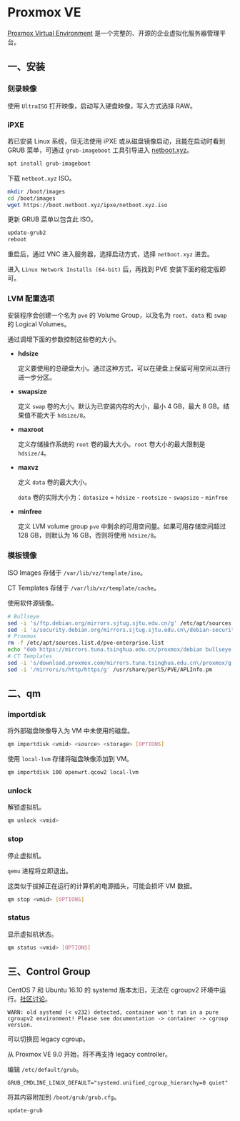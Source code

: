 # Proxmox VE

[Proxmox Virtual Environment](https://www.proxmox.com/en/products/proxmox-virtual-environment/overview) 是一个完整的、开源的企业虚拟化服务器管理平台。

## 一、安装

### 刻录映像

使用 `UltraISO` 打开映像，启动写入硬盘映像，写入方式选择 RAW。

### iPXE

若已安装 Linux 系统，但无法使用 iPXE 或从磁盘镜像启动，且能在启动时看到 GRUB 菜单，可通过 `grub-imageboot` 工具引导进入 [netboot.xyz](https://netboot.xyz/docs/booting/grub/)。

```sh
apt install grub-imageboot
```

下载 `netboot.xyz` ISO。

```sh
mkdir /boot/images
cd /boot/images
wget https://boot.netboot.xyz/ipxe/netboot.xyz.iso
```

更新 GRUB 菜单以包含此 ISO。

```sh
update-grub2
reboot
```

重启后，通过 VNC 进入服务器，选择启动方式，选择 `netboot.xyz` 进去。

进入 `Linux Network Installs (64-bit)` 后，再找到 PVE 安装下面的稳定版即可。

### LVM 配置选项

安装程序会创建一个名为 `pve` 的 Volume Group，以及名为 `root`、`data` 和 `swap` 的 Logical Volumes。

通过调增下面的参数控制这些卷的大小。

- **hdsize**

  定义要使用的总硬盘大小。通过这种方式，可以在硬盘上保留可用空间以进行进一步分区。

- **swapsize**

  定义 `swap` 卷的大小。默认为已安装内存的大小，最小 4 GB，最大 8 GB。结果值不能大于 `hdsize/8`。

- **maxroot**

  定义存储操作系统的 `root` 卷的最大大小。`root` 卷大小的最大限制是 `hdsize/4`。

- **maxvz**

  定义 `data` 卷的最大大小。

  `data` 卷的实际大小为：`datasize` = `hdsize` - `rootsize` - `swapsize` - `minfree`

- **minfree**

  定义 LVM volume group `pve` 中剩余的可用空间量。如果可用存储空间超过 128 GB，则默认为 16 GB，否则将使用 `hdsize/8`。

### 模板镜像

ISO Images 存储于 `/var/lib/vz/template/iso`。

CT Templates 存储于 `/var/lib/vz/template/cache`。

使用软件源镜像。

```sh
# Bullseye
sed -i 's/ftp.debian.org/mirrors.sjtug.sjtu.edu.cn/g' /etc/apt/sources.list
sed -i 's/security.debian.org/mirrors.sjtug.sjtu.edu.cn\/debian-security/g' /etc/apt/sources.list
# Proxmox
rm -f /etc/apt/sources.list.d/pve-enterprise.list
echo "deb https://mirrors.tuna.tsinghua.edu.cn/proxmox/debian bullseye pve-no-subscription" > /etc/apt/sources.list.d/pve-no-subscription.list
# CT Templates
sed -i 's/download.proxmox.com/mirrors.tuna.tsinghua.edu.cn\/proxmox/g' /usr/share/perl5/PVE/APLInfo.pm
sed -i '/mirrors/s/http/https/g' /usr/share/perl5/PVE/APLInfo.pm
```

## 二、qm

### importdisk

将外部磁盘映像导入为 VM 中未使用的磁盘。

```sh
qm importdisk <vmid> <source> <storage> [OPTIONS]
```

使用 `local-lvm` 存储将磁盘映像添加到 VM。

```sh
qm importdisk 100 openwrt.qcow2 local-lvm
```

### unlock

解锁虚拟机。

```sh
qm unlock <vmid>
```

### stop

停止虚拟机。

`qemu` 进程将立即退出。

这类似于拔掉正在运行的计算机的电源插头，可能会损坏 VM 数据。

```sh
qm stop <vmid> [OPTIONS]
```

### status

显示虚拟机状态。

```sh
qm status <vmid> [OPTIONS]
```

## 三、Control Group

CentOS 7 和 Ubuntu 16.10 的 systemd 版本太旧，无法在 cgroupv2 环境中运行。[社区讨论](https://forum.proxmox.com/threads/solved-warn-old-systemd-v232-detected-container-wont-run-in-a-pure-cgroupv2-environment.114736/)。

```
WARN: old systemd (< v232) detected, container won't run in a pure cgroupv2 environment! Please see documentation -> container -> cgroup version.
```

可以切换回 legacy cgroup。

从 Proxmox VE 9.0 开始，将不再支持 legacy controller。

编辑 `/etc/default/grub`。

```
GRUB_CMDLINE_LINUX_DEFAULT="systemd.unified_cgroup_hierarchy=0 quiet"
```

将其内容附加到 `/boot/grub/grub.cfg`。

```sh
update-grub
```

